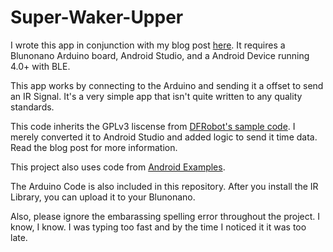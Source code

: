 # Super-Waker-Upper
I wrote this app in conjunction with my blog post [here](http://undocumented-code.blogspot.com/2015/11/how-to-make-your-android-phone-really.html).
It requires a Blunonano Arduino board, Android Studio, and a Android Device running 4.0+ with BLE.

This app works by connecting to the Arduino and sending it a offset to send an IR Signal. It's a very simple app that isn't quite written to any quality standards.

This code inherits the GPLv3 liscense from [DFRobot's sample code](https://github.com/DFRobot/BlunoBasicDemo). I merely converted it to Android Studio and added logic to send it time data. Read the blog post for more information.

This project also uses code from [Android Examples](http://android--examples.blogspot.com/2015/04/timepickerdialog-in-android.html). 

The Arduino Code is also included in this repository. After you install the IR Library, you can upload it to your Blunonano.

Also, please ignore the embarassing spelling error throughout the project. I know, I know. I was typing too fast and by the time I noticed it it was too late.
